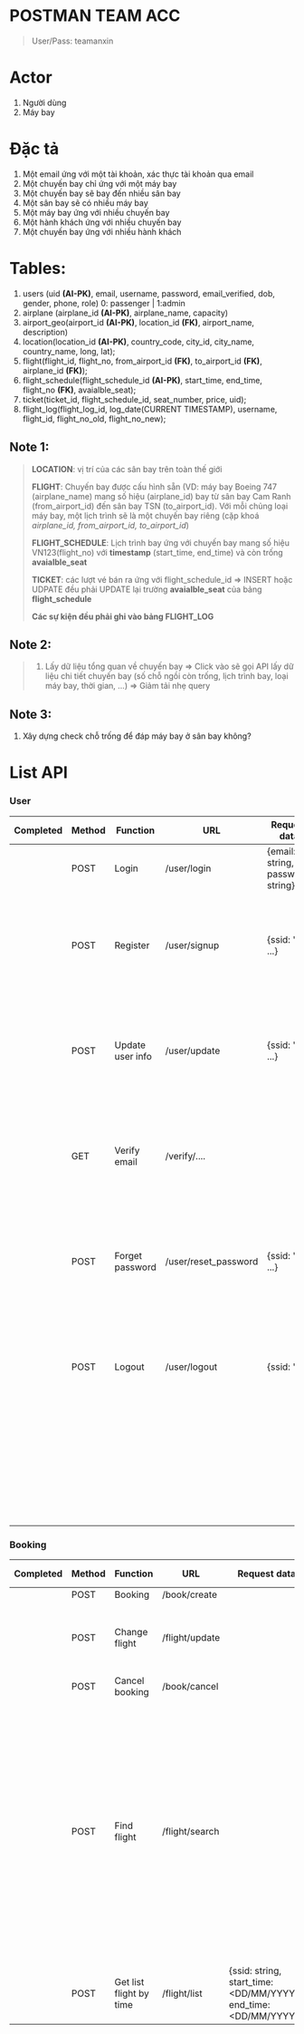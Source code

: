 # POSTMAN TEAM ACC  
> User/Pass: teamanxin
# Actor  
1. Người dùng
2. Máy bay

# Đặc tả  
1. Một email ứng với một tài khoản, xác thực tài khoản qua email  
2. Một chuyến bay chỉ ứng với một máy bay
3. Một chuyến bay sẽ bay đến nhiều sân bay
4. Một sân bay sẽ có nhiều máy bay
5. Một máy bay ứng với nhiều chuyến bay
6. Một hành khách ứng với nhiều chuyến bay
7. Một chuyến bay ứng với nhiều hành khách

# Tables:  
1. users (uid **(AI-PK)**, email, username, password, email_verified, dob, gender, phone, role) 0: passenger | 1:admin
2. airplane (airplane_id **(AI-PK)**, airplane_name, capacity)
3. airport_geo(airport_id **(AI-PK)**, location_id **(FK)**, airport_name, description)
4. location(location_id **(AI-PK)**, country_code, city_id, city_name, country_name, long, lat);
5. flight(flight_id, flight_no, from_airport_id **(FK)**, to_airport_id **(FK)**, airplane_id **(FK)**);
6. flight_schedule(flight_schedule_id **(AI-PK)**, start_time, end_time, flight_no **(FK)**, avaialble_seat);
7. ticket(ticket_id, flight_schedule_id, seat_number, price, uid);
8. flight_log(flight_log_id, log_date(CURRENT TIMESTAMP), username, flight_id, flight_no_old, flight_no_new);

## Note 1:
> **LOCATION**: vị trí của các sân bay trên toàn thế giới
> 
> **FLIGHT**: Chuyến bay được cấu hình sẵn (VD: máy bay Boeing 747 (airplane_name) mang số hiệu (airplane_id) bay từ sân bay Cam Ranh (from_airport_id) đến sân bay TSN (to_airport_id). Với mỗi chủng loại máy bay, một lịch trình sẽ là một chuyến bay riêng (cặp khoá *airplane_id, from_airport_id, to_airport_id*)
> 
> **FLIGHT_SCHEDULE**: Lịch trình bay ứng với chuyến bay mang số hiệu VN123(flight_no) với **timestamp** (start_time, end_time) và còn trống **avaialble_seat**
> 
> **TICKET**: các lượt vé bán ra ứng với flight_schedule_id => INSERT hoặc UDPATE đều phải UPDATE lại trường **avaialble_seat** của bảng **flight_schedule**
> 
> **Các sự kiện đều phải ghi vào bảng FLIGHT_LOG**

## Note 2:
> 1. Lấy dữ liệu tổng quan về chuyến bay => Click vào sẽ gọi API lấy dữ liệu chi tiết chuyến bay (số chỗ ngồi còn trống, lịch trình bay, loại máy bay, thời gian, ...) => Giảm tải nhẹ query

## Note 3:
1. Xây dựng check chỗ trống để đáp máy bay ở sân bay không?

# List API

### User

| Completed | Method | Function         | URL                  | Request data                      | Response data                                                      |
|-----------|--------|------------------|----------------------|-----------------------------------|--------------------------------------------------------------------|
|           | POST   | Login            | /user/login          | {email: string, password: string} | {code: 200, result: {token: <token here>}}                         |
|           | POST   | Register         | /user/signup         | {ssid: "", ...}                   | {code: 200, result: {msg: "ok"}} {code: 400, result: {msg: <err>}} |
|           | POST   | Update user info | /user/update         | {ssid: "", ...}                   | {code: 200, result: {msg: "ok"}} {code: 400, result: {msg: <err>}} |
|           | GET    | Verify email     | /verify/....         |                                   | {code: 200, result: {msg: "ok"}} {code: 400, result: {msg: <err>}} |
|           | POST   | Forget password  | /user/reset_password | {ssid: "", ...}                   | {code: 200, result: {msg: "ok"}} {code: 400, result: {msg: <err>}} |
|           | POST   | Logout           | /user/logout         | {ssid: ""}                        | {code: 200, result: {msg: "ok"}} {code: 400, result: {msg: <err>}} |
|           |        |                  |                      |                                   | {code: 200, result: {msg: "ok"}} {code: 400, result: {msg: <err>}} |

### Booking
  
| Completed | Method | Function                | URL            | Request data                                                     | Response data                   | Note                                                                                                            |
|-----------|--------|-------------------------|----------------|------------------------------------------------------------------|---------------------------------|-----------------------------------------------------------------------------------------------------------------|
|           | POST   | Booking                 | /book/create   |                                                                  |                                 |                                                                                                                 |
|           | POST   | Change flight           | /flight/update |                                                                  |                                 | Thêm sự kiện trong bảng **flight log**                                                                          |
|           | POST   | Cancel booking          | /book/cancel   |                                                                  |                                 |                                                                                                                 |
|           | POST   | Find flight             | /flight/search |                                                                  |                                 | Tìm kiếm dựa trên theo tiêu chí: thời gian khởi hành, kết thúc, địa điểm xuất phát, địa điểm đến, mã chuyến bay |
|           | POST   | Get list flight by time | /flight/list   | {ssid: string, start_time: <DD/MM/YYYY>, end_time: <DD/MM/YYYY>} | {code: 200, result: {list: []}} |                                                                                                                 |
